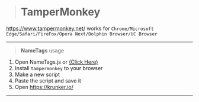 ># TamperMonkey
https://www.tampermonkey.net/ works for `Chrome/Microsoft Edge/Safari/FireFox/Opera Next/Dolphin Browser/UC Browser`
__________________________________
>**NameTags** usage
1. Open NameTags.js or [(Click Here)](https://raw.githubusercontent.com/ZaResX/KrunkerZares/master/TamperMonkey/NameTags)
2. Install `tampermonkey` to your browser
3. Make a new script
4. Paste the script and save it
5. Open https://krunker.io/
__________________________________
